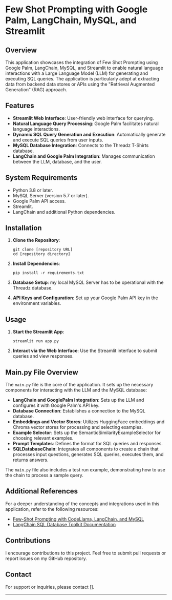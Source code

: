 # Few Shot Prompting with Google Palm, LangChain, MySQL, and Streamlit

## Overview

This application showcases the integration of Few Shot Prompting using Google Palm, LangChain, MySQL, and Streamlit to enable natural language interactions with a Large Language Model (LLM) for generating and executing SQL queries. The application is particularly adept at extracting data from backend data stores or APIs using the "Retrieval Augmented Generation" (RAG) approach.

## Features

- **Streamlit Web Interface**: User-friendly web interface for querying.
- **Natural Language Query Processing**: Google Palm facilitates natural language interactions.
- **Dynamic SQL Query Generation and Execution**: Automatically generate and execute SQL queries from user inputs.
- **MySQL Database Integration**: Connects to the Threadz T-Shirts database.
- **LangChain and Google Palm Integration**: Manages communication between the LLM, database, and the user.

## System Requirements

- Python 3.8 or later.
- MySQL Server (version 5.7 or later).
- Google Palm API access.
- Streamlit.
- LangChain and additional Python dependencies.

## Installation

1. **Clone the Repository**:
   ```
   git clone [repository URL]
   cd [repository directory]
   ```

2. **Install Dependencies**:
   ```
   pip install -r requirements.txt
   ```

3. **Database Setup**:
   my local MySQL Server has to be operational with the Threadz database.

4. **API Keys and Configuration**: 
   Set up your Google Palm API key in the environment variables.

## Usage

1. **Start the Streamlit App**:
   ```
   streamlit run app.py
   ```

2. **Interact via the Web Interface**:
   Use the Streamlit interface to submit queries and view responses.

## Main.py File Overview

The `main.py` file is the core of the application. It sets up the necessary components for interacting with the LLM and the MySQL database:

- **LangChain and GooglePalm Integration**: Sets up the LLM and configures it with Google Palm's API key.
- **Database Connection**: Establishes a connection to the MySQL database.
- **Embeddings and Vector Stores**: Utilizes HuggingFace embeddings and Chroma vector stores for processing and selecting examples.
- **Example Selector**: Sets up the SemanticSimilarityExampleSelector for choosing relevant examples.
- **Prompt Templates**: Defines the format for SQL queries and responses.
- **SQLDatabaseChain**: Integrates all components to create a chain that processes input questions, generates SQL queries, executes them, and returns answers.

The `main.py` file also includes a test run example, demonstrating how to use the chain to process a sample query.

## Additional References

For a deeper understanding of the concepts and integrations used in this application, refer to the following resources:

- [Few-Shot Prompting with CodeLlama, LangChain, and MySQL](https://medium.com/@yernenip/few-shot-prompting-with-codellama-langchain-and-mysql-94020ee16a08)
- [LangChain SQL Database Toolkit Documentation](https://python.langchain.com/docs/integrations/toolkits/sql_database)


## Contributions

I encourage contributions to this project. Feel free to submit pull requests or report issues on my GitHub repository.


## Contact

For support or inquiries, please contact [].

---
